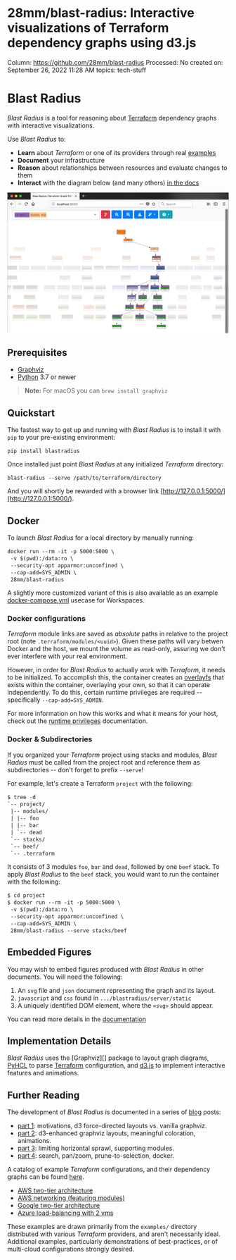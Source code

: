 # 28mm/blast-radius: Interactive visualizations of Terraform dependency graphs using d3.js

Column: https://github.com/28mm/blast-radius
Processed: No
created on: September 26, 2022 11:28 AM
topics: tech-stuff

# Blast Radius

[](28mm%20blast-radius%20Interactive%20visualizations%20of%20Te%20f39c6f2e1eb34794b7f25f6c381fa3f9/68747470733a2f2f636972636c6563692e636f6d2f67682f32386d6d2f626c6173742d7261646975732f747265652f6d61737465722e7376673f7374796c653d737667)

[](28mm%20blast-radius%20Interactive%20visualizations%20of%20Te%20f39c6f2e1eb34794b7f25f6c381fa3f9/68747470733a2f2f62616467652e667572792e696f2f70792f426c6173745261646975732e737667)

*Blast Radius* is a tool for reasoning about [Terraform](https://www.terraform.io/) dependency graphs with interactive visualizations.

Use *Blast Radius* to:

- **Learn** about *Terraform* or one of its providers through real [examples](https://28mm.github.io/blast-radius-docs/)
- **Document** your infrastructure
- **Reason** about relationships between resources and evaluate changes to them
- **Interact** with the diagram below (and many others) [in the docs](https://28mm.github.io/blast-radius-docs/)

![](28mm%20blast-radius%20Interactive%20visualizations%20of%20Te%20f39c6f2e1eb34794b7f25f6c381fa3f9/blastradius-interactive.png)

## Prerequisites

- [Graphviz](https://www.graphviz.org/)
- [Python](https://www.python.org/) 3.7 or newer

> 
> 
> 
> **Note:** For macOS you can `brew install graphviz`
> 

## Quickstart

The fastest way to get up and running with *Blast Radius* is to install it with `pip` to your pre-existing environment:

```
pip install blastradius
```

Once installed just point *Blast Radius* at any initialized *Terraform* directory:

```
blast-radius --serve /path/to/terraform/directory
```

And you will shortly be rewarded with a browser link [http://127.0.0.1:5000/](http://127.0.0.1:5000/).

## Docker

To launch *Blast Radius* for a local directory by manually running:

```
docker run --rm -it -p 5000:5000 \
 -v $(pwd):/data:ro \
 --security-opt apparmor:unconfined \
 --cap-add=SYS_ADMIN \
 28mm/blast-radius
```

A slightly more customized variant of this is also available as an example [docker-compose.yml](https://github.com/28mm/blast-radius/blob/master/examples/docker-compose.yml) usecase for Workspaces.

### Docker configurations

*Terraform* module links are saved as *absolute* paths in relative to the project root (note `.terraform/modules/<uuid>`). Given these paths will vary betwen Docker and the host, we mount the volume as read-only, assuring we don't ever interfere with your real environment.

However, in order for *Blast Radius* to actually work with *Terraform*, it needs to be initialized. To accomplish this, the container creates an [overlayfs](https://wiki.archlinux.org/index.php/Overlay_filesystem) that exists within the container, overlaying your own, so that it can operate independently. To do this, certain runtime privileges are required -- specifically `--cap-add=SYS_ADMIN`.

For more information on how this works and what it means for your host, check out the [runtime privileges](https://docs.docker.com/engine/reference/run/#runtime-privilege-and-linux-capabilities) documentation.

### Docker & Subdirectories

If you organized your *Terraform* project using stacks and modules, *Blast Radius* must be called from the project root and reference them as subdirectories -- don't forget to prefix `--serve`!

For example, let's create a Terraform `project` with the following:

```
$ tree -d
`-- project/
 |-- modules/
 | |-- foo
 | |-- bar
 | `-- dead
 `-- stacks/
 `-- beef/
 `-- .terraform
```

It consists of 3 modules `foo`, `bar` and `dead`, followed by one `beef` stack. To apply *Blast Radius* to the `beef` stack, you would want to run the container with the following:

```
$ cd project
$ docker run --rm -it -p 5000:5000 \
 -v $(pwd):/data:ro \
 --security-opt apparmor:unconfined \
 --cap-add=SYS_ADMIN \
 28mm/blast-radius --serve stacks/beef
```

## Embedded Figures

You may wish to embed figures produced with *Blast Radius* in other documents. You will need the following:

1. An `svg` file and `json` document representing the graph and its layout.
2. `javascript` and `css` found in `.../blastradius/server/static`
3. A uniquely identified DOM element, where the `<svg>` should appear.

You can read more details in the [documentation](https://github.com/28mm/blast-radius/blob/master/doc/embedded.md)

## Implementation Details

*Blast Radius* uses the [Graphviz][] package to layout graph diagrams, [PyHCL](https://github.com/virtuald/pyhcl) to parse [Terraform](https://www.terraform.io/) configuration, and [d3.js](https://d3js.org/) to implement interactive features and animations.

## Further Reading

The development of *Blast Radius* is documented in a series of [blog](https://28mm.github.io/) posts:

- [part 1](https://28mm.github.io/notes/d3-terraform-graphs): motivations, d3 force-directed layouts vs. vanilla graphviz.
- [part 2](https://28mm.github.io/notes/d3-terraform-graphs-2): d3-enhanced graphviz layouts, meaningful coloration, animations.
- [part 3](https://28mm.github.io/notes/terraform-graphs-3): limiting horizontal sprawl, supporting modules.
- [part 4](https://28mm.github.io/notes/d3-terraform-graphs-4): search, pan/zoom, prune-to-selection, docker.

A catalog of example *Terraform* configurations, and their dependency graphs can be found [here](https://28mm.github.io/blast-radius-docs/).

- [AWS two-tier architecture](https://28mm.github.io/blast-radius-docs/examples/terraform-provider-aws/two-tier/)
- [AWS networking (featuring modules)](https://28mm.github.io/blast-radius-docs/examples/terraform-provider-aws/networking/)
- [Google two-tier architecture](https://28mm.github.io/blast-radius-docs/examples/terraform-provider-google/two-tier/)
- [Azure load-balancing with 2 vms](https://28mm.github.io/blast-radius-docs/examples/terraform-provider-azurem/2-vms-loadbalancer-lbrules/)

These examples are drawn primarily from the `examples/` directory distributed with various *Terraform* providers, and aren't necessarily ideal. Additional examples, particularly demonstrations of best-practices, or of multi-cloud configurations strongly desired.